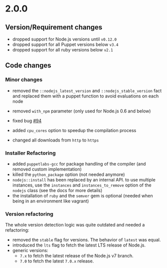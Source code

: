 # 2.0.0

## Version/Requirement changes

- dropped support for Node.js versions until `v0.12.0`
- dropped support for all Puppet versions below `v3.4`
- dropped support for all ruby versions below `v2.1`

## Code changes

### Minor changes

- removed the `::nodejs_latest_version` and `::nodejs_stable_version` fact and replaced them with a puppet function to avoid evaluations on each node

- removed `with_npm` parameter (only used for Node.js 0.6 and below)

- fixed bug [#94](https://github.com/willdurand/puppet-nodejs/issues/94)

- added `cpu_cores` option to speedup the compilation process

- changed all downloads from `http` to `https`

### Installer Refactoring

- added `puppetlabs-gcc` for package handling of the compiler (and removed custom implementation)
- killed the `python_package` option (not needed anymore)
- `nodejs::install` has been replaced by an internal API. to use multiple instances, use the `instances` and `instances_to_remove` option of the `nodejs` class (see the docs for more details)
- the installation of `ruby` and the `semver` gem is optional (needed when being in an environment like vagrant)

### Version refactoring

The whole version detection logic was quite outdated and needed a refactoring:

- removed the `stable` flag for versions. The behavior of `latest` was equal.
- introduced the `lts` flag to fetch the latest LTS release of Node.js.
- generic versions:
  - `7.x` to fetch the latest release of the Node.js v7 branch.
  - `7.0` to fetch the latest `7.0.x` release.
